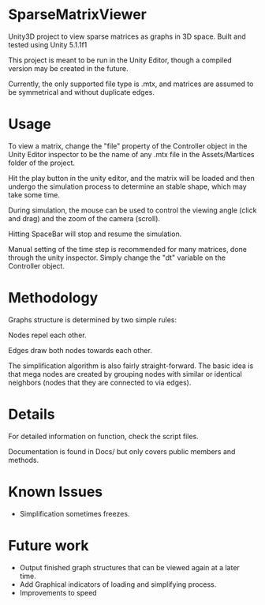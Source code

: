 # SparseMatrixViewer
Unity3D project to view sparse matrices as graphs in 3D space.
Built and tested using Unity 5.1.1f1

This project is meant to be run in the Unity Editor, though a compiled version may be created in the future.

Currently, the only supported file type is .mtx, and matrices are assumed to be symmetrical and without duplicate edges.

# Usage

To view a matrix, change the "file" property of the Controller object in the Unity Editor inspector to be the name of any .mtx file in the Assets/Martices folder of the project.

Hit the play button in the unity editor, and the matrix will be loaded and then undergo the simulation process to determine an stable shape, which may take some time.

During simulation, the mouse can be used to control the viewing angle (click and drag) and the zoom of the camera (scroll).

Hitting SpaceBar will stop and resume the simulation.

Manual setting of the time step is recommended for many matrices, done through the unity inspector. Simply change the "dt" variable on the Controller object.

# Methodology

Graphs structure is determined by two simple rules:

Nodes repel each other.

Edges draw both nodes towards each other.

The simplification algorithm is also fairly straight-forward. The basic idea is that mega nodes are created by grouping nodes with similar or identical neighbors (nodes that they are connected to via edges).

# Details

For detailed information on function, check the script files.

Documentation is found in Docs/ but only covers public members and methods.

# Known Issues

- Simplification sometimes freezes.

# Future work

- Output finished graph structures that can be viewed again at a later time.
- Add Graphical indicators of loading and simplifying process.
- Improvements to speed
